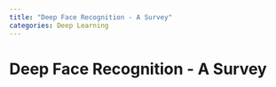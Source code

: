 ```yaml
---
title: "Deep Face Recognition - A Survey"
categories: Deep Learning
---
```

# Deep Face Recognition - A Survey

<br>
